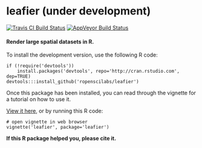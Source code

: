  leafier (under development)
============

[![Travis CI Build Status](https://img.shields.io/travis/jonocarroll/leafier/master.svg?label=Mac%20OSX%20%26%20Linux)](https://travis-ci.org/jonocarroll/leafier)
[![AppVeyor Build Status](https://img.shields.io/appveyor/ci/jonocarroll/leafier/master.svg?label=Windows)](https://ci.appveyor.com/project/jonocarroll/leafier)

#### Render large spatial datasets in R.

To install the development version, use the following R code:

```
if (!require('devtools'))
	install.packages('devtools', repo='http://cran.rstudio.com', dep=TRUE)
devtools:::install_github('ropenscilabs/leafier')
```

Once this package has been installed, you can read through the vignette for a tutorial on how to use it.

[View it here](https://github.com/ropenscilabs/leafier/blob/master/inst/doc/leafier.pdf), or by running this R code:

```
# open vignette in web browser
vignette('leafier', package='leafier')
```

**If this R package helped you, please cite it.**



